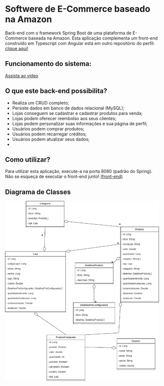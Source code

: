 # Softwere de E-Commerce baseado na Amazon
Back-end com o framework Spring Boot de uma plataforma de E-Commerce baseada na Amazon. Esta aplicação complementa um front-end construído em Typescript com Angular está em outro repositório do perfil: [clique aqui!](https://github.com/YuriKevin/Angular_E-Commerce)  

## Funcionamento do sistema: 
[Assista ao vídeo](https://www.youtube.com/watch?v=-Amu7M3hCvQ)

## O que este back-end possibilita?
- Realiza um CRUD completo;
- Persiste dados em banco de dados relacional (MySQL);
- Lojas conseguem se cadastrar e cadastrar produtos para venda;
- Lojas podem oferecer reembolso aos seus clientes;
- Lojas podem personalizar suas informações e sua página de perfil;
- Usuários podem comprar produtos;
- Usuários podem recarregar créditos;
- Usuários podem atualizar seus dados;
- 

## Como utilizar?
Para utilizar esta aplicação, execute-a na porta 8080 (padrão do Spring).  
Não se esqueça de executar o front-end junto! [(front-end)](https://github.com/YuriKevin/Angular_E-Commerce)

## Diagrama de Classes
![Diagrama de classes](diagrama.jpg)

